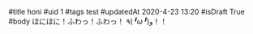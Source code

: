 #title 
honi
#uid
1
#tags
test
#updatedAt
2020-4-23 13:20
#isDraft 
True
#body 
ほにほに！ふわっ！ふわっ！ ٩(*╹ω╹*)و！！

